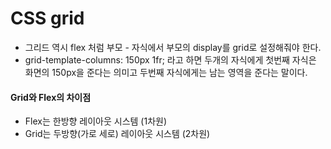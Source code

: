 # CSS grid
- 그리드 역시 flex 처럼 부모 - 자식에서 부모의 display를 grid로 설정해줘야 한다.
- grid-template-columns: 150px 1fr; 라고 하면 두개의 자식에게 첫번째 자식은 화면의 150px을 준다는 의미고 두번째 자식에게는 남는 영역을 준다는 말이다.

#### Grid와 Flex의 차이점
- Flex는 한방향 레이아웃 시스템 (1차원)
- Grid는 두방향(가로 세로) 레이아웃 시스템 (2차원)
